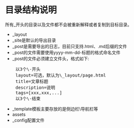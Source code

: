 目录结构说明
===
所有_开头的目录以及文件都不会被重新解释或者复制到目标目录。

* \_layout
* \_site是默认的导出目录
* \_post是需要导出的日志，目前只支持.html、.md后缀的文件
 * \_post的文件需要使用yyyy-mm-dd-标题的格式命名文件
 * \_post的文件必须建立文件头，格式如下:

<pre>
	以3个\-开头
	layout=可选，默认为\_layout/page.html
	title=文章标题
	description=说明
	tags=[xxx,xxx,...]
	以3个\-结束
</pre>

* \_template模板主要存放的是侧边栏\导航栏等
* assets
* _config配置文件